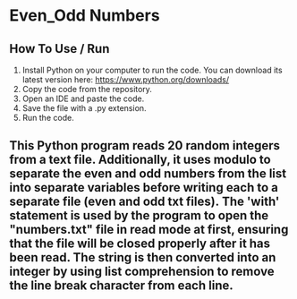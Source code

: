 # Even_Odd Numbers

## How To Use / Run
1. Install Python on your computer to run the code. You can download its latest version here: https://www.python.org/downloads/ 
2. Copy the code from the repository. 
3. Open an IDE and paste the code. 
4. Save the file with a .py extension. 
5. Run the code. 

## This Python program reads 20 random integers from a text file. Additionally, it uses modulo to separate the even and odd numbers from the list into separate variables before writing each to a separate file (even and odd txt files). The 'with' statement is used by the program to open the "numbers.txt" file in read mode at first, ensuring that the file will be closed properly after it has been read. The string is then converted into an integer by using list comprehension to remove the line break character from each line.
